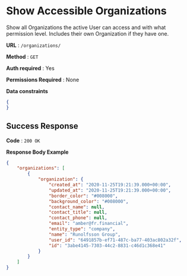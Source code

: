 # Show Accessible Organizations

Show all Organizations the active User can access and with what permission level. Includes their own Organization if they have one.

**URL** : `/organizations/`

**Method** : `GET`

**Auth required** : Yes

**Permissions Required** : None

**Data constraints**

```json
{
}
```

## Success Response

**Code** : `200 OK`

**Response Body Example**

```json
{
    "organizations": [
        {
            "organization": {
                "created_at": "2020-11-25T19:21:39.000+00:00",
                "updated_at": "2020-11-25T19:21:39.000+00:00",
                "border_color": "#008000",
                "background_color": "#008000",
                "contact_name": null,
                "contact_title": null,
                "contact_phone": null,
                "email": "amber@fr.financial",
                "entity_type": "company",
                "name": "Runolfsson Group",
                "user_id": "6491857b-ef71-487c-ba77-403ac802a32f",
                "id": "3abe4145-7303-44c2-8831-c46d1c368e41"
            }
        }
    ]
}
```
<!-- 

## Error Response

**Condition** : If 'username' and 'password' combination is wrong.

**Code** : `400 BAD REQUEST`

**Content** :

none -->